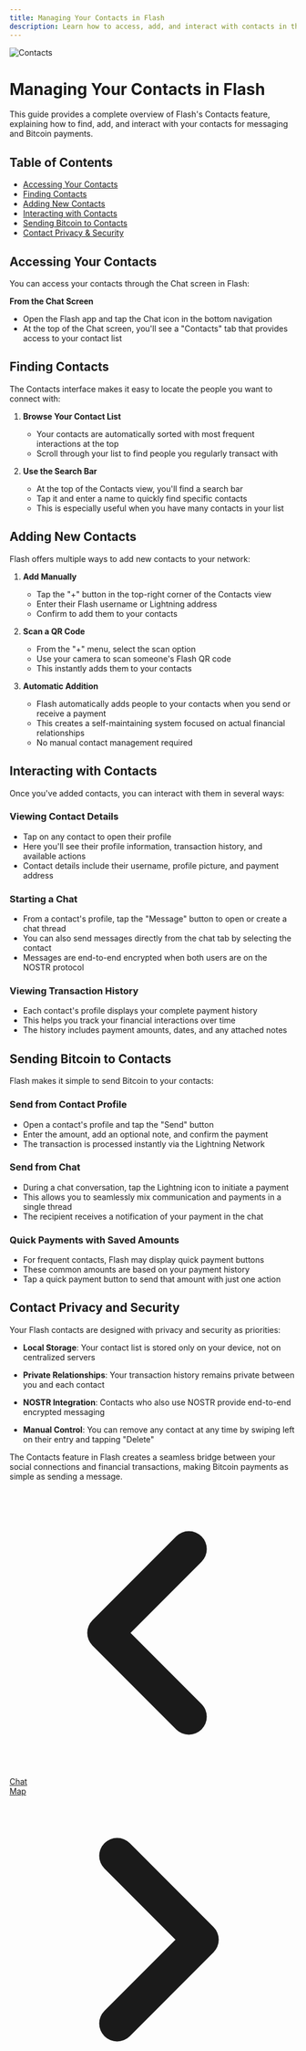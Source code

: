 ```yaml
---
title: Managing Your Contacts in Flash
description: Learn how to access, add, and interact with contacts in the Flash app
---
```


<div class="text-center mb-12">
  <img src="/images/badges/webp/contacts.webp" alt="Contacts" class="mx-auto h-40 mb-4" />
</div>

# Managing Your Contacts in Flash

This guide provides a complete overview of Flash's Contacts feature, explaining how to find, add, and interact with your contacts for messaging and Bitcoin payments.

## Table of Contents

- [Accessing Your Contacts](#accessing-your-contacts)
- [Finding Contacts](#finding-contacts)
- [Adding New Contacts](#adding-new-contacts)
- [Interacting with Contacts](#interacting-with-contacts)
- [Sending Bitcoin to Contacts](#sending-bitcoin-to-contacts)
- [Contact Privacy & Security](#contact-privacy-and-security)

## Accessing Your Contacts

You can access your contacts through the Chat screen in Flash:

**From the Chat Screen**
- Open the Flash app and tap the Chat icon in the bottom navigation
- At the top of the Chat screen, you'll see a "Contacts" tab that provides access to your contact list

## Finding Contacts

The Contacts interface makes it easy to locate the people you want to connect with:

1. **Browse Your Contact List**
   - Your contacts are automatically sorted with most frequent interactions at the top
   - Scroll through your list to find people you regularly transact with

2. **Use the Search Bar**
   - At the top of the Contacts view, you'll find a search bar
   - Tap it and enter a name to quickly find specific contacts
   - This is especially useful when you have many contacts in your list

## Adding New Contacts

Flash offers multiple ways to add new contacts to your network:

1. **Add Manually**
   - Tap the "+" button in the top-right corner of the Contacts view
   - Enter their Flash username or Lightning address
   - Confirm to add them to your contacts

2. **Scan a QR Code**
   - From the "+" menu, select the scan option
   - Use your camera to scan someone's Flash QR code
   - This instantly adds them to your contacts

3. **Automatic Addition**
   - Flash automatically adds people to your contacts when you send or receive a payment
   - This creates a self-maintaining system focused on actual financial relationships
   - No manual contact management required

## Interacting with Contacts

Once you've added contacts, you can interact with them in several ways:

### Viewing Contact Details

- Tap on any contact to open their profile
- Here you'll see their profile information, transaction history, and available actions
- Contact details include their username, profile picture, and payment address

### Starting a Chat

- From a contact's profile, tap the "Message" button to open or create a chat thread
- You can also send messages directly from the chat tab by selecting the contact
- Messages are end-to-end encrypted when both users are on the NOSTR protocol

### Viewing Transaction History

- Each contact's profile displays your complete payment history
- This helps you track your financial interactions over time
- The history includes payment amounts, dates, and any attached notes

## Sending Bitcoin to Contacts

Flash makes it simple to send Bitcoin to your contacts:

### Send from Contact Profile

- Open a contact's profile and tap the "Send" button
- Enter the amount, add an optional note, and confirm the payment
- The transaction is processed instantly via the Lightning Network

### Send from Chat

- During a chat conversation, tap the Lightning icon to initiate a payment
- This allows you to seamlessly mix communication and payments in a single thread
- The recipient receives a notification of your payment in the chat

### Quick Payments with Saved Amounts

- For frequent contacts, Flash may display quick payment buttons
- These common amounts are based on your payment history
- Tap a quick payment button to send that amount with just one action

## Contact Privacy and Security

Your Flash contacts are designed with privacy and security as priorities:

- **Local Storage**: Your contact list is stored only on your device, not on centralized servers

- **Private Relationships**: Your transaction history remains private between you and each contact

- **NOSTR Integration**: Contacts who also use NOSTR provide end-to-end encrypted messaging

- **Manual Control**: You can remove any contact at any time by swiping left on their entry and tapping "Delete"

The Contacts feature in Flash creates a seamless bridge between your social connections and financial transactions, making Bitcoin payments as simple as sending a message.

<!-- Navigation links -->
<div class="flex justify-between items-center mt-8 pt-4 border-t border-zinc-200 dark:border-zinc-700">
  <div class="w-1/3 text-left">
    <a href="chat" class="inline-flex items-center bg-purple-600 hover:bg-purple-700 text-white rounded-md transition-colors px-4 py-2 text-sm font-medium shadow-sm hover:shadow-md">
      <svg xmlns="http://www.w3.org/2000/svg" class="h-6 w-6 mr-2" fill="none" viewBox="0 0 24 24" stroke="currentColor">
        <path stroke-linecap="round" stroke-linejoin="round" stroke-width="3" d="M15 19l-7-7 7-7" />
      </svg>
      Chat
    </a>
  </div>
  <div class="w-1/3 text-center">
    <!-- Optional center content -->
  </div>
  <div class="w-1/3 text-right">
    <a href="map" class="inline-flex items-center bg-purple-600 hover:bg-purple-700 text-white rounded-md transition-colors px-4 py-2 text-sm font-medium shadow-sm hover:shadow-md">
      Map
      <svg xmlns="http://www.w3.org/2000/svg" class="h-6 w-6 ml-2" fill="none" viewBox="0 0 24 24" stroke="currentColor">
        <path stroke-linecap="round" stroke-linejoin="round" stroke-width="3" d="M9 5l7 7-7 7" />
      </svg>
    </a>
  </div>
</div>

